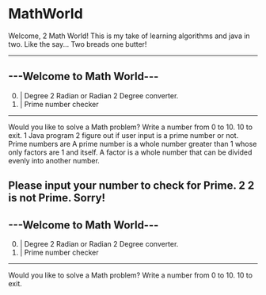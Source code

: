 # MathWorld

Welcome, 2 Math World! This is my take of learning algorithms and java in two. 
Like the say... Two breads one butter!

---------------------------
---Welcome to Math World---
---------------------------
0. | Degree 2 Radian or Radian 2 Degree converter.
1. | Prime number checker
-----
Would you like to solve a Math problem? Write a number from 0 to 10. 10 to exit.
1
Java program 2 figure out if user input is a prime number or not. Prime numbers are A prime number is a whole number greater than 1 whose only factors are 1 and itself.
A factor is a whole number that can be divided evenly into another number.

Please input your number to check for Prime.
2
2 is not Prime. Sorry!
---------------------------
---Welcome to Math World---
---------------------------
0. | Degree 2 Radian or Radian 2 Degree converter.
1. | Prime number checker
-----
Would you like to solve a Math problem? Write a number from 0 to 10. 10 to exit.
